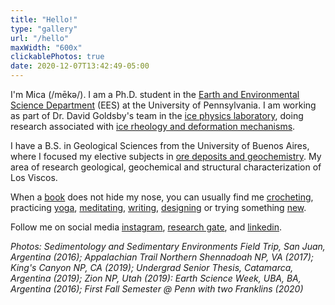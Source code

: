```yaml
---
title: "Hello!"
type: "gallery"
url: "/hello"
maxWidth: "600x"
clickablePhotos: true
date: 2020-12-07T13:42:49-05:00
---
```


I'm Mica (/mēkə/). I am a Ph.D. student in the [Earth and Environmental Science Department](https://earth.sas.upenn.edu/people/maria-micaela-ninni) (EES) at the University of Pennsylvania. I am working as part of Dr. David Goldsby's team in the [ice physics laboratory](https://web.sas.upenn.edu/dgoldsby/), doing research associated with [ice rheology and deformation mechanisms](/ninni/research).

I have a B.S. in Geological Sciences from the University of Buenos Aires, where I focused my elective subjects in [ore deposits and geochemistry](/ninni/research). My area of research geological, geochemical and structural characterization of Los Viscos.

When a [book](https://www.goodreads.com/user/show/114536697-mica-ninni) does not hide my nose, you can usually find me [crocheting](https://mica-92.github.io/ninni/other/piggy.jpg), practicing [yoga](https://mica-92.github.io/ninni/other/#&gid=1&pid=1), [meditating](https://addhana.com/blog/55-streak/), [writing](https://addhana.com), [designing](https://addhana.com/blog/99-eeslogo/) or trying something [new](https://addhana.com/blog/17-beyno/).

Follow me on social media [instagram](https://www.instagram.com/mica.ninni/), [research gate](https://www.researchgate.net/profile/Maria_Ninni), and [linkedin](https://www.linkedin.com/in/mninni/). 

*Photos: Sedimentology and Sedimentary Environments Field Trip, San Juan, Argentina (2016); Appalachian Trail Northern Shennadoah NP, VA (2017); King's Canyon NP, CA (2019); Undergrad Senior Thesis, Catamarca, Argentina (2019); Zion NP, Utah (2019): Earth Science Week, UBA, BA, Argentina (2016); First Fall Semester @ Penn with two Franklins (2020)*
